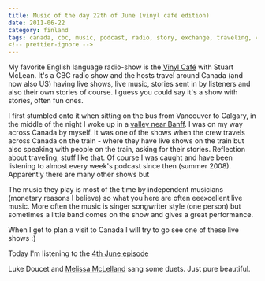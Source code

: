 ```yaml
---
title: Music of the day 22th of June (vinyl café edition)
date: 2011-06-22
category: finland
tags: canada, cbc, music, podcast, radio, story, exchange, traveling, vinyl, cafe
<!-- prettier-ignore -->
---
```


My favorite English language radio-show is the [Vinyl Café](http://www.cbc.ca/vinylcafe/ "cbc.ca") with Stuart McLean. It's a CBC radio show and the hosts travel around Canada (and now also US) having live shows, live music, stories sent in by listeners and also their own stories of course. I guess you could say it's a show with stories, often fun ones.

I first stumbled onto it when sitting on the bus from Vancouver to Calgary, in the middle of the night I woke up in a [valley near Banff](http://www.wildlifeandroads.org/media/images/gallery/kgunson_banff_wolverineover.jpg "link to an image"). I was on my way across Canada by myself. It was one of the shows when the crew travels across Canada on the train - where they have live shows on the train but also speaking with people on the train, asking for their stories. Reflection about traveling, stuff like that. Of course I was caught and have been listening to almost every week's podcast since then (summer 2008). Apparently there are many other shows but

The music they play is most of the time by independent musicians (monetary reasons I believe) so what you here are often eeexcellent live music. More often the music is singer songwriter style (one person) but sometimes a little band comes on the show and gives a great performance.

When I get to plan a visit to Canada I will try to go see one of these live shows :)

Today I'm listening to the [4th June episode](http://www.cbc.ca/vinylcafe/shows.php?vShowID=1505 "le show")

﻿Luke Doucet and [Melissa McLelland](http://www.melissamcclelland.com/ ".com") sang some duets. Just pure beautiful.
